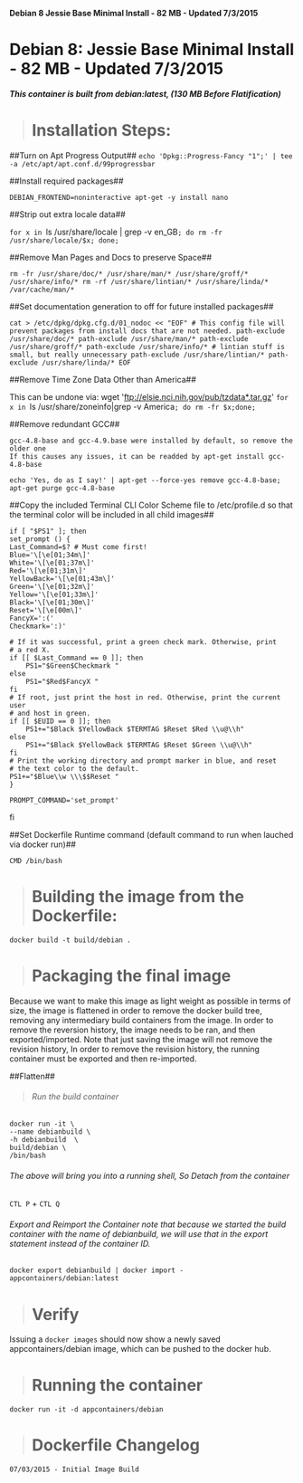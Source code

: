 **Debian 8 Jessie Base Minimal Install - 82 MB - Updated 7/3/2015**

# Debian 8: Jessie Base Minimal Install - 82 MB - Updated 7/3/2015

***This container is built from debian:latest, (130 MB Before Flatification)***

># Installation Steps:

##Turn on Apt Progress Output##
   `echo 'Dpkg::Progress-Fancy "1";' | tee -a /etc/apt/apt.conf.d/99progressbar`

##Install required packages##

   `DEBIAN_FRONTEND=noninteractive apt-get -y install nano`


##Strip out extra locale data##

   `for x in `ls /usr/share/locale | grep -v en_GB`; do rm -fr /usr/share/locale/$x; done;`


##Remove Man Pages and Docs to preserve Space##

   `rm -fr /usr/share/doc/* /usr/share/man/* /usr/share/groff/* /usr/share/info/*
    rm -rf /usr/share/lintian/* /usr/share/linda/* /var/cache/man/*`


##Set documentation generation to off for future installed packages##
       
   `cat > /etc/dpkg/dpkg.cfg.d/01_nodoc << "EOF"
    # This config file will prevent packages from install docs that are not needed.
    path-exclude /usr/share/doc/*
    path-exclude /usr/share/man/*
    path-exclude /usr/share/groff/*
    path-exclude /usr/share/info/*
    # lintian stuff is small, but really unnecessary
    path-exclude /usr/share/lintian/*
    path-exclude /usr/share/linda/*
    EOF`

##Remove Time Zone Data Other than America##

   This can be undone via: wget 'ftp://elsie.nci.nih.gov/pub/tzdata*.tar.gz'
   `for x in `ls /usr/share/zoneinfo|grep -v America`; do rm -fr $x;done;`

##Remove redundant GCC##

    gcc-4.8-base and gcc-4.9.base were installed by default, so remove the older one
    If this causes any issues, it can be readded by apt-get install gcc-4.8-base
    
   `echo 'Yes, do as I say!' | apt-get --force-yes remove gcc-4.8-base;
    apt-get purge gcc-4.8-base`


##Copy the included Terminal CLI Color Scheme file to /etc/profile.d so that the terminal color will be included in all child images##

    if [ "$PS1" ]; then
    set_prompt () {
    Last_Command=$? # Must come first!
    Blue='\[\e[01;34m\]'
    White='\[\e[01;37m\]'
    Red='\[\e[01;31m\]'
    YellowBack='\[\e[01;43m\]'
    Green='\[\e[01;32m\]'
    Yellow='\[\e[01;33m\]'
    Black='\[\e[01;30m\]'
    Reset='\[\e[00m\]'
    FancyX=':('
    Checkmark=':)'

    # If it was successful, print a green check mark. Otherwise, print
    # a red X.
    if [[ $Last_Command == 0 ]]; then
        PS1="$Green$Checkmark "
    else
        PS1="$Red$FancyX "
    fi
    # If root, just print the host in red. Otherwise, print the current user
    # and host in green.
    if [[ $EUID == 0 ]]; then
        PS1+="$Black $YellowBack $TERMTAG $Reset $Red \\u@\\h"
    else
        PS1+="$Black $YellowBack $TERMTAG $Reset $Green \\u@\\h"
    fi
    # Print the working directory and prompt marker in blue, and reset
    # the text color to the default.
    PS1+="$Blue\\w \\\$$Reset "
    }
    
    PROMPT_COMMAND='set_prompt'
fi

##Set Dockerfile Runtime command (default command to run when lauched via docker run)##
    
    CMD /bin/bash

># Building the image from the Dockerfile:
    
   `docker build -t build/debian .`


># Packaging the final image

Because we want to make this image as light weight as possible in terms of size, the image is flattened in order to remove the docker build tree, removing any intermediary build containers from the image. In order to remove the reversion history, the image needs to be ran, and then exported/imported. Note that just saving the image will not remove the revision history, In order to remove the revision history, the running container must be exported and then re-imported. 

##Flatten##

>###### Run the build container

    docker run -it \
    --name debianbuild \
    -h debianbuild  \
    build/debian \
    /bin/bash
 
   
###### The above will bring you into a running shell, So Detach from the container
    
   `CTL P` + `CTL Q`


###### Export and Reimport the Container note that because we started the build container with the name of debianbuild, we will use that in the export statement instead of the container ID.

    
   `docker export debianbuild | docker import - appcontainers/debian:latest`

># Verify

Issuing a `docker images` should now show a newly saved appcontainers/debian image, which can be pushed to the docker hub.

># Running the container
    
   `docker run -it -d appcontainers/debian`

># Dockerfile Changelog
    
    07/03/2015 - Initial Image Build
